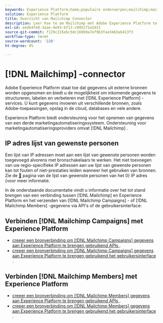 ```yaml
---
keywords: Experience Platform;home;populaire onderwerpen;mailchimp;mailchimp-campagnes;mailchimp-leden
solution: Experience Platform
title: Overzicht van Mailchimp Connector
description: Leer hoe te om Mailchimp met Adobe Experience Platform te verbinden gebruikend APIs of het gebruikersinterface.
exl-id: eedb4fe0-3aae-4e93-bf13-c095171e2d11
source-git-commit: f129c215ebc5dc169b9a7ef9b3faa3463ab413f3
workflow-type: tm+mt
source-wordcount: '228'
ht-degree: 0%

---
```


# [!DNL Mailchimp] -connector

Adobe Experience Platform staat toe dat gegevens uit externe bronnen worden opgenomen en biedt u de mogelijkheid om inkomende gegevens te structureren, labelen en verbeteren met [!DNL Experience Platform] -services. U kunt gegevens invoeren uit verschillende bronnen, zoals Adobe-toepassingen, opslag in de cloud, databases en vele andere.

Experience Platform biedt ondersteuning voor het opnemen van gegevens van een derde marketingautomatiseringssysteem. Ondersteuning voor marketingautomatiseringsproviders omvat [!DNL Mailchimp] .

## IP adres lijst van gewenste personen

Een lijst van IP adressen moet aan een lijst van gewenste personen worden toegevoegd alvorens met bronschakelaars te werken. Het niet toevoegen van uw regio-specifieke IP adressen aan uw lijst van gewenste personen kan tot fouten of niet-prestaties leiden wanneer het gebruiken van bronnen. Zie de [&#128279;](../../ip-address-allow-list.md) pagina van de lijst van gewenste personen van het 0&rbrace; IP adres &lbrace;voor meer informatie.

In de onderstaande documentatie vindt u informatie over het tot stand brengen van een verbinding tussen [!DNL Mailchimp] en Experience Platform en het verzenden van [!DNL Mailchimp Campaigns] - of [!DNL Mailchimp Members] -gegevens via API&#39;s of de gebruikersinterface:

## Verbinden [!DNL Mailchimp Campaigns] met Experience Platform

* [ creeer een bronverbinding om  [!DNL Mailchimp Campaigns]  gegevens aan Experience Platform te brengen gebruikend APIs ](../../tutorials/api/create/marketing-automation/mailchimp-campaign.md).
* [ creeer een bronverbinding om  [!DNL Mailchimp Campaigns]  gegevens aan Experience Platform te brengen gebruikend het gebruikersinterface ](../../tutorials/ui/create/marketing-automation/mailchimp-campaigns.md).

## Verbinden [!DNL Mailchimp Members] met Experience Platform

* [ creeer een bronverbinding om  [!DNL Mailchimp Members]  gegevens aan Experience Platform te brengen gebruikend APIs ](../../tutorials/api/create/marketing-automation/mailchimp-members.md).
* [ creeer een bronverbinding om  [!DNL Mailchimp Members]  gegevens aan Experience Platform te brengen gebruikend het gebruikersinterface ](../../tutorials/ui/create/marketing-automation/mailchimp-members.md).